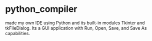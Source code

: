 # python_compiler
made my own IDE using Python and its built-in modules Tkinter and tkFileDialog. Its a GUI application with Run, Open, Save, and Save As capabilities. 
